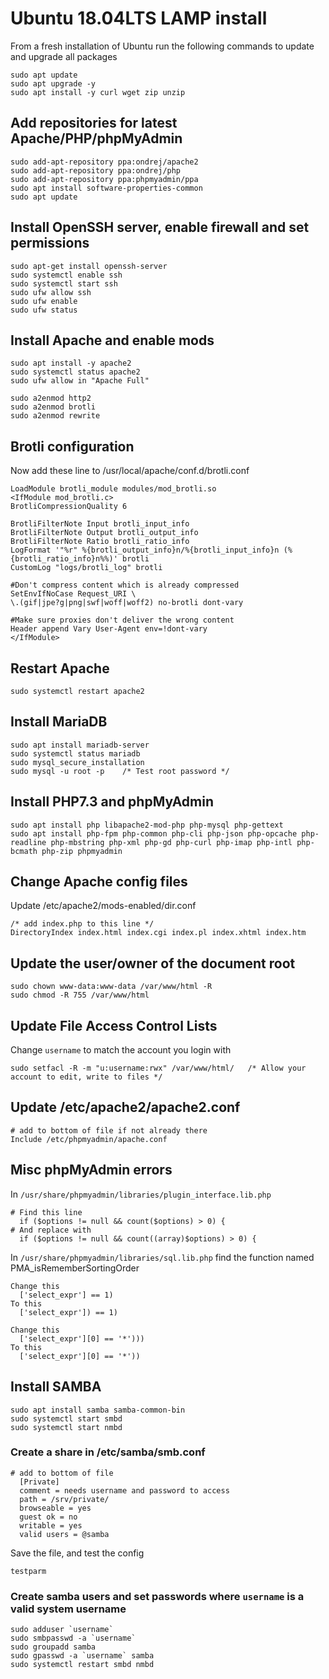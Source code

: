 # Ubuntu 18.04LTS LAMP install

From a fresh installation of Ubuntu run the following commands to update and upgrade all packages
```
sudo apt update
sudo apt upgrade -y
sudo apt install -y curl wget zip unzip
```

## Add repositories for latest Apache/PHP/phpMyAdmin
```
sudo add-apt-repository ppa:ondrej/apache2
sudo add-apt-repository ppa:ondrej/php
sudo add-apt-repository ppa:phpmyadmin/ppa
sudo apt install software-properties-common
sudo apt update
```

## Install OpenSSH server, enable firewall and set permissions
```
sudo apt-get install openssh-server
sudo systemctl enable ssh
sudo systemctl start ssh
sudo ufw allow ssh
sudo ufw enable
sudo ufw status
```

## Install Apache and enable mods
```
sudo apt install -y apache2
sudo systemctl status apache2
sudo ufw allow in "Apache Full"

sudo a2enmod http2
sudo a2enmod brotli
sudo a2enmod rewrite
```

## Brotli configuration
Now add these line to /usr/local/apache/conf.d/brotli.conf
```
LoadModule brotli_module modules/mod_brotli.so
<IfModule mod_brotli.c>
BrotliCompressionQuality 6

BrotliFilterNote Input brotli_input_info
BrotliFilterNote Output brotli_output_info
BrotliFilterNote Ratio brotli_ratio_info
LogFormat '"%r" %{brotli_output_info}n/%{brotli_input_info}n (%{brotli_ratio_info}n%%)' brotli
CustomLog "logs/brotli_log" brotli

#Don't compress content which is already compressed
SetEnvIfNoCase Request_URI \
\.(gif|jpe?g|png|swf|woff|woff2) no-brotli dont-vary

#Make sure proxies don't deliver the wrong content
Header append Vary User-Agent env=!dont-vary
</IfModule>
```

## Restart Apache
```
sudo systemctl restart apache2
```

## Install MariaDB
```
sudo apt install mariadb-server
sudo systemctl status mariadb
sudo mysql_secure_installation
sudo mysql -u root -p    /* Test root password */
```

## Install PHP7.3 and phpMyAdmin
```
sudo apt install php libapache2-mod-php php-mysql php-gettext
sudo apt install php-fpm php-common php-cli php-json php-opcache php-readline php-mbstring php-xml php-gd php-curl php-imap php-intl php-bcmath php-zip phpmyadmin
```

## Change Apache config files
Update /etc/apache2/mods-enabled/dir.conf
```
/* add index.php to this line */
DirectoryIndex index.html index.cgi index.pl index.xhtml index.htm
```

## Update the user/owner of the document root
```
sudo chown www-data:www-data /var/www/html -R
sudo chmod -R 755 /var/www/html
```

## Update File Access Control Lists
Change `username` to match the account you login with
```
sudo setfacl -R -m "u:username:rwx" /var/www/html/   /* Allow your account to edit, write to files */
```

## Update /etc/apache2/apache2.conf
```
# add to bottom of file if not already there
Include /etc/phpmyadmin/apache.conf
```

## Misc phpMyAdmin errors
In `/usr/share/phpmyadmin/libraries/plugin_interface.lib.php`
```
# Find this line
  if ($options != null && count($options) > 0) {
# And replace with
  if ($options != null && count((array)$options) > 0) {
```

In `/usr/share/phpmyadmin/libraries/sql.lib.php` find the function named PMA_isRememberSortingOrder
```
Change this
  ['select_expr'] == 1)
To this
  ['select_expr']) == 1)
  
Change this
  ['select_expr'][0] == '*')))
To this
  ['select_expr'][0] == '*'))
```

## Install SAMBA
```
sudo apt install samba samba-common-bin
sudo systemctl start smbd
sudo systemctl start nmbd
```

### Create a share in /etc/samba/smb.conf
```
# add to bottom of file 
  [Private]
  comment = needs username and password to access
  path = /srv/private/
  browseable = yes
  guest ok = no
  writable = yes
  valid users = @samba
```
Save the file, and test the config
```
testparm
```

### Create samba users and set passwords where `username` is a valid system username
```
sudo adduser `username`
sudo smbpasswd -a `username`
sudo groupadd samba
sudo gpasswd -a `username` samba
sudo systemctl restart smbd nmbd
```
